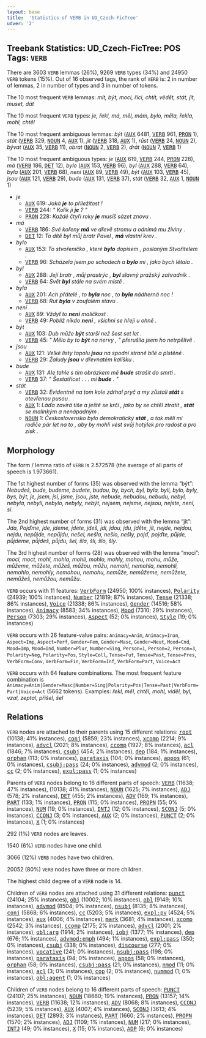 ```yaml
---
layout: base
title:  'Statistics of VERB in UD_Czech-FicTree'
udver: '2'
---
```


## Treebank Statistics: UD_Czech-FicTree: POS Tags: `VERB`

There are 3603 `VERB` lemmas (26%), 9269 `VERB` types (34%) and 24950 `VERB` tokens (15%).
Out of 16 observed tags, the rank of `VERB` is: 2 in number of lemmas, 2 in number of types and 3 in number of tokens.

The 10 most frequent `VERB` lemmas: <em>mít, být, moci, říci, chtít, vědět, stát, jít, muset, dát</em>

The 10 most frequent `VERB` types:  <em>je, řekl, má, měl, mám, bylo, měla, řekla, mohl, chtěl</em>

The 10 most frequent ambiguous lemmas: <em>být</em> (<tt><a href="cs_fictree-pos-AUX.html">AUX</a></tt> 6481, <tt><a href="cs_fictree-pos-VERB.html">VERB</a></tt> 961, <tt><a href="cs_fictree-pos-PRON.html">PRON</a></tt> 1), <em>stát</em> (<tt><a href="cs_fictree-pos-VERB.html">VERB</a></tt> 329, <tt><a href="cs_fictree-pos-NOUN.html">NOUN</a></tt> 4, <tt><a href="cs_fictree-pos-AUX.html">AUX</a></tt> 1), <em>jít</em> (<tt><a href="cs_fictree-pos-VERB.html">VERB</a></tt> 318, <tt><a href="cs_fictree-pos-AUX.html">AUX</a></tt> 1), <em>růst</em> (<tt><a href="cs_fictree-pos-VERB.html">VERB</a></tt> 24, <tt><a href="cs_fictree-pos-NOUN.html">NOUN</a></tt> 2), <em>bývat</em> (<tt><a href="cs_fictree-pos-AUX.html">AUX</a></tt> 35, <tt><a href="cs_fictree-pos-VERB.html">VERB</a></tt> 11), <em>obrat</em> (<tt><a href="cs_fictree-pos-NOUN.html">NOUN</a></tt> 2, <tt><a href="cs_fictree-pos-VERB.html">VERB</a></tt> 2), <em>drát</em> (<tt><a href="cs_fictree-pos-NOUN.html">NOUN</a></tt> 7, <tt><a href="cs_fictree-pos-VERB.html">VERB</a></tt> 1)

The 10 most frequent ambiguous types:  <em>je</em> (<tt><a href="cs_fictree-pos-AUX.html">AUX</a></tt> 619, <tt><a href="cs_fictree-pos-VERB.html">VERB</a></tt> 244, <tt><a href="cs_fictree-pos-PRON.html">PRON</a></tt> 228), <em>má</em> (<tt><a href="cs_fictree-pos-VERB.html">VERB</a></tt> 186, <tt><a href="cs_fictree-pos-DET.html">DET</a></tt> 12), <em>bylo</em> (<tt><a href="cs_fictree-pos-AUX.html">AUX</a></tt> 153, <tt><a href="cs_fictree-pos-VERB.html">VERB</a></tt> 96), <em>byl</em> (<tt><a href="cs_fictree-pos-AUX.html">AUX</a></tt> 288, <tt><a href="cs_fictree-pos-VERB.html">VERB</a></tt> 64), <em>byla</em> (<tt><a href="cs_fictree-pos-AUX.html">AUX</a></tt> 201, <tt><a href="cs_fictree-pos-VERB.html">VERB</a></tt> 68), <em>není</em> (<tt><a href="cs_fictree-pos-AUX.html">AUX</a></tt> 89, <tt><a href="cs_fictree-pos-VERB.html">VERB</a></tt> 49), <em>být</em> (<tt><a href="cs_fictree-pos-AUX.html">AUX</a></tt> 103, <tt><a href="cs_fictree-pos-VERB.html">VERB</a></tt> 45), <em>jsou</em> (<tt><a href="cs_fictree-pos-AUX.html">AUX</a></tt> 121, <tt><a href="cs_fictree-pos-VERB.html">VERB</a></tt> 29), <em>bude</em> (<tt><a href="cs_fictree-pos-AUX.html">AUX</a></tt> 131, <tt><a href="cs_fictree-pos-VERB.html">VERB</a></tt> 37), <em>stát</em> (<tt><a href="cs_fictree-pos-VERB.html">VERB</a></tt> 32, <tt><a href="cs_fictree-pos-AUX.html">AUX</a></tt> 1, <tt><a href="cs_fictree-pos-NOUN.html">NOUN</a></tt> 1)


* <em>je</em>
  * <tt><a href="cs_fictree-pos-AUX.html">AUX</a></tt> 619: <em>Jaká <b>je</b> to příležitost !</em>
  * <tt><a href="cs_fictree-pos-VERB.html">VERB</a></tt> 244: <em>" Kolik jí <b>je</b> ? "</em>
  * <tt><a href="cs_fictree-pos-PRON.html">PRON</a></tt> 228: <em>Každé čtyři roky <b>je</b> musíš sázet znovu .</em>
* <em>má</em>
  * <tt><a href="cs_fictree-pos-VERB.html">VERB</a></tt> 186: <em>Své kořeny <b>má</b> ve dřevě stromu a odnímá mu živiny .</em>
  * <tt><a href="cs_fictree-pos-DET.html">DET</a></tt> 12: <em>To dítě byl můj bratr Pavel , <b>má</b> vlastní krev .</em>
* <em>bylo</em>
  * <tt><a href="cs_fictree-pos-AUX.html">AUX</a></tt> 153: <em>To stvořeníčko , které <b>bylo</b> dopisem , poslaným Stvořitelem .</em>
  * <tt><a href="cs_fictree-pos-VERB.html">VERB</a></tt> 96: <em>Scházela jsem po schodech a <b>bylo</b> mi , jako bych létala .</em>
* <em>byl</em>
  * <tt><a href="cs_fictree-pos-AUX.html">AUX</a></tt> 288: <em>Její bratr , můj prastrýc , <b>byl</b> slavný pražský zahradník .</em>
  * <tt><a href="cs_fictree-pos-VERB.html">VERB</a></tt> 64: <em>Svět <b>byl</b> stále na svém místě .</em>
* <em>byla</em>
  * <tt><a href="cs_fictree-pos-AUX.html">AUX</a></tt> 201: <em>Ach přátelé , to <b>byla</b> noc , to <b>byla</b> nádherná noc !</em>
  * <tt><a href="cs_fictree-pos-VERB.html">VERB</a></tt> 68: <em>Rut <b>byla</b> v zoufalém stavu .</em>
* <em>není</em>
  * <tt><a href="cs_fictree-pos-AUX.html">AUX</a></tt> 89: <em>Vždyť to <b>není</b> maličkost .</em>
  * <tt><a href="cs_fictree-pos-VERB.html">VERB</a></tt> 49: <em>Poblíž nikdo <b>není</b> , všichni se hřejí u ohně .</em>
* <em>být</em>
  * <tt><a href="cs_fictree-pos-AUX.html">AUX</a></tt> 103: <em>Dub může <b>být</b> starší než šest set let .</em>
  * <tt><a href="cs_fictree-pos-VERB.html">VERB</a></tt> 45: <em>" Mělo by to <b>být</b> na nervy , " přerušila jsem ho netrpělivě .</em>
* <em>jsou</em>
  * <tt><a href="cs_fictree-pos-AUX.html">AUX</a></tt> 121: <em>Velké listy topolu <b>jsou</b> na spodní straně bílé a plstěné .</em>
  * <tt><a href="cs_fictree-pos-VERB.html">VERB</a></tt> 29: <em>Žaludy <b>jsou</b> v dřevnatém kalíšku .</em>
* <em>bude</em>
  * <tt><a href="cs_fictree-pos-AUX.html">AUX</a></tt> 131: <em>Ale tahle s tím obrázkem mě <b>bude</b> strašit do smrti .</em>
  * <tt><a href="cs_fictree-pos-VERB.html">VERB</a></tt> 37: <em>" Šestatřicet . . . mi <b>bude</b> . "</em>
* <em>stát</em>
  * <tt><a href="cs_fictree-pos-VERB.html">VERB</a></tt> 32: <em>Evidentně na tom kole zdrhal pryč a my zůstali <b>stát</b> s otevřenou pusou .</em>
  * <tt><a href="cs_fictree-pos-AUX.html">AUX</a></tt> 1: <em>Láďa zavírá tiše a ještě se krčí , jako by se chtěl ztratit , <b>stát</b> se malinkým a nenápadným .</em>
  * <tt><a href="cs_fictree-pos-NOUN.html">NOUN</a></tt> 1: <em>Československo bylo demokratický <b>stát</b> , a tak měli mí rodiče pár let na to , aby by mohli vést svůj hotýlek pro radost a pro zisk .</em>

## Morphology

The form / lemma ratio of `VERB` is 2.572578 (the average of all parts of speech is 1.973661).

The 1st highest number of forms (35) was observed with the lemma “být”: <em>Nebudeš, bude, budeme, budete, budou, by, bych, byl, byla, byli, bylo, byly, bys, být, je, jsem, jsi, jsme, jsou, jste, nebude, nebudou, nebudu, nebyl, nebyla, nebyli, nebylo, nebyly, nebýt, nejsem, nejsme, nejsou, nejste, není, si</em>.

The 2nd highest number of forms (31) was observed with the lemma “jít”: <em>Jda, Pojďme, jde, jdeme, jdete, jdeš, jdi, jdou, jdu, jděte, jít, nejde, nejdou, nejdu, nepůjde, nepůjdu, nešel, nešla, nešlo, nešly, pojď, pojďte, půjde, půjdeme, půjdeš, půjdu, šel, šla, šli, šlo, šly</em>.

The 3rd highest number of forms (28) was observed with the lemma “moci”: <em>moci, moct, mohl, mohla, mohli, mohlo, mohly, mohou, mohu, může, můžeme, můžete, můžeš, můžou, můžu, nemohl, nemohla, nemohli, nemohlo, nemohly, nemohou, nemohu, nemůže, nemůžeme, nemůžete, nemůžeš, nemůžou, nemůžu</em>.

`VERB` occurs with 11 features: <tt><a href="cs_fictree-feat-VerbForm.html">VerbForm</a></tt> (24950; 100% instances), <tt><a href="cs_fictree-feat-Polarity.html">Polarity</a></tt> (24939; 100% instances), <tt><a href="cs_fictree-feat-Number.html">Number</a></tt> (21819; 87% instances), <tt><a href="cs_fictree-feat-Tense.html">Tense</a></tt> (21338; 86% instances), <tt><a href="cs_fictree-feat-Voice.html">Voice</a></tt> (21338; 86% instances), <tt><a href="cs_fictree-feat-Gender.html">Gender</a></tt> (14516; 58% instances), <tt><a href="cs_fictree-feat-Animacy.html">Animacy</a></tt> (8583; 34% instances), <tt><a href="cs_fictree-feat-Mood.html">Mood</a></tt> (7310; 29% instances), <tt><a href="cs_fictree-feat-Person.html">Person</a></tt> (7303; 29% instances), <tt><a href="cs_fictree-feat-Aspect.html">Aspect</a></tt> (52; 0% instances), <tt><a href="cs_fictree-feat-Style.html">Style</a></tt> (19; 0% instances)

`VERB` occurs with 26 feature-value pairs: `Animacy=Anim`, `Animacy=Inan`, `Aspect=Imp`, `Aspect=Perf`, `Gender=Fem`, `Gender=Masc`, `Gender=Neut`, `Mood=Cnd`, `Mood=Imp`, `Mood=Ind`, `Number=Plur`, `Number=Sing`, `Person=1`, `Person=2`, `Person=3`, `Polarity=Neg`, `Polarity=Pos`, `Style=Coll`, `Tense=Fut`, `Tense=Past`, `Tense=Pres`, `VerbForm=Conv`, `VerbForm=Fin`, `VerbForm=Inf`, `VerbForm=Part`, `Voice=Act`

`VERB` occurs with 64 feature combinations.
The most frequent feature combination is `Animacy=Anim|Gender=Masc|Number=Sing|Polarity=Pos|Tense=Past|VerbForm=Part|Voice=Act` (5662 tokens).
Examples: <em>řekl, měl, chtěl, mohl, viděl, byl, vzal, zeptal, přišel, šel</em>


## Relations

`VERB` nodes are attached to their parents using 15 different relations: <tt><a href="cs_fictree-dep-root.html">root</a></tt> (10138; 41% instances), <tt><a href="cs_fictree-dep-conj.html">conj</a></tt> (5859; 23% instances), <tt><a href="cs_fictree-dep-xcomp.html">xcomp</a></tt> (2214; 9% instances), <tt><a href="cs_fictree-dep-advcl.html">advcl</a></tt> (2021; 8% instances), <tt><a href="cs_fictree-dep-ccomp.html">ccomp</a></tt> (1927; 8% instances), <tt><a href="cs_fictree-dep-acl.html">acl</a></tt> (1846; 7% instances), <tt><a href="cs_fictree-dep-csubj.html">csubj</a></tt> (454; 2% instances), <tt><a href="cs_fictree-dep-dep.html">dep</a></tt> (184; 1% instances), <tt><a href="cs_fictree-dep-orphan.html">orphan</a></tt> (113; 0% instances), <tt><a href="cs_fictree-dep-parataxis.html">parataxis</a></tt> (104; 0% instances), <tt><a href="cs_fictree-dep-appos.html">appos</a></tt> (61; 0% instances), <tt><a href="cs_fictree-dep-csubj-pass.html">csubj:pass</a></tt> (24; 0% instances), <tt><a href="cs_fictree-dep-advmod.html">advmod</a></tt> (2; 0% instances), <tt><a href="cs_fictree-dep-cc.html">cc</a></tt> (2; 0% instances), <tt><a href="cs_fictree-dep-expl-pass.html">expl:pass</a></tt> (1; 0% instances)

Parents of `VERB` nodes belong to 16 different parts of speech: <tt><a href="cs_fictree-pos-VERB.html">VERB</a></tt> (11638; 47% instances),  (10138; 41% instances), <tt><a href="cs_fictree-pos-NOUN.html">NOUN</a></tt> (1625; 7% instances), <tt><a href="cs_fictree-pos-ADJ.html">ADJ</a></tt> (578; 2% instances), <tt><a href="cs_fictree-pos-DET.html">DET</a></tt> (455; 2% instances), <tt><a href="cs_fictree-pos-ADV.html">ADV</a></tt> (169; 1% instances), <tt><a href="cs_fictree-pos-PART.html">PART</a></tt> (133; 1% instances), <tt><a href="cs_fictree-pos-PRON.html">PRON</a></tt> (115; 0% instances), <tt><a href="cs_fictree-pos-PROPN.html">PROPN</a></tt> (55; 0% instances), <tt><a href="cs_fictree-pos-NUM.html">NUM</a></tt> (19; 0% instances), <tt><a href="cs_fictree-pos-INTJ.html">INTJ</a></tt> (12; 0% instances), <tt><a href="cs_fictree-pos-SCONJ.html">SCONJ</a></tt> (5; 0% instances), <tt><a href="cs_fictree-pos-CCONJ.html">CCONJ</a></tt> (3; 0% instances), <tt><a href="cs_fictree-pos-AUX.html">AUX</a></tt> (2; 0% instances), <tt><a href="cs_fictree-pos-PUNCT.html">PUNCT</a></tt> (2; 0% instances), <tt><a href="cs_fictree-pos-X.html">X</a></tt> (1; 0% instances)

292 (1%) `VERB` nodes are leaves.

1540 (6%) `VERB` nodes have one child.

3066 (12%) `VERB` nodes have two children.

20052 (80%) `VERB` nodes have three or more children.

The highest child degree of a `VERB` node is 14.

Children of `VERB` nodes are attached using 31 different relations: <tt><a href="cs_fictree-dep-punct.html">punct</a></tt> (24104; 25% instances), <tt><a href="cs_fictree-dep-obj.html">obj</a></tt> (10002; 10% instances), <tt><a href="cs_fictree-dep-obl.html">obl</a></tt> (9149; 10% instances), <tt><a href="cs_fictree-dep-advmod.html">advmod</a></tt> (8504; 9% instances), <tt><a href="cs_fictree-dep-nsubj.html">nsubj</a></tt> (8135; 8% instances), <tt><a href="cs_fictree-dep-conj.html">conj</a></tt> (5868; 6% instances), <tt><a href="cs_fictree-dep-cc.html">cc</a></tt> (5203; 5% instances), <tt><a href="cs_fictree-dep-expl-pv.html">expl:pv</a></tt> (4524; 5% instances), <tt><a href="cs_fictree-dep-aux.html">aux</a></tt> (4006; 4% instances), <tt><a href="cs_fictree-dep-mark.html">mark</a></tt> (3681; 4% instances), <tt><a href="cs_fictree-dep-xcomp.html">xcomp</a></tt> (2542; 3% instances), <tt><a href="cs_fictree-dep-ccomp.html">ccomp</a></tt> (2175; 2% instances), <tt><a href="cs_fictree-dep-advcl.html">advcl</a></tt> (2001; 2% instances), <tt><a href="cs_fictree-dep-obl-arg.html">obl:arg</a></tt> (1914; 2% instances), <tt><a href="cs_fictree-dep-iobj.html">iobj</a></tt> (1377; 1% instances), <tt><a href="cs_fictree-dep-dep.html">dep</a></tt> (676; 1% instances), <tt><a href="cs_fictree-dep-advmod-emph.html">advmod:emph</a></tt> (494; 1% instances), <tt><a href="cs_fictree-dep-expl-pass.html">expl:pass</a></tt> (350; 0% instances), <tt><a href="cs_fictree-dep-csubj.html">csubj</a></tt> (338; 0% instances), <tt><a href="cs_fictree-dep-discourse.html">discourse</a></tt> (277; 0% instances), <tt><a href="cs_fictree-dep-vocative.html">vocative</a></tt> (241; 0% instances), <tt><a href="cs_fictree-dep-nsubj-pass.html">nsubj:pass</a></tt> (198; 0% instances), <tt><a href="cs_fictree-dep-parataxis.html">parataxis</a></tt> (94; 0% instances), <tt><a href="cs_fictree-dep-appos.html">appos</a></tt> (58; 0% instances), <tt><a href="cs_fictree-dep-orphan.html">orphan</a></tt> (58; 0% instances), <tt><a href="cs_fictree-dep-csubj-pass.html">csubj:pass</a></tt> (21; 0% instances), <tt><a href="cs_fictree-dep-nmod.html">nmod</a></tt> (11; 0% instances), <tt><a href="cs_fictree-dep-acl.html">acl</a></tt> (3; 0% instances), <tt><a href="cs_fictree-dep-cop.html">cop</a></tt> (2; 0% instances), <tt><a href="cs_fictree-dep-nummod.html">nummod</a></tt> (1; 0% instances), <tt><a href="cs_fictree-dep-obl-agent.html">obl:agent</a></tt> (1; 0% instances)

Children of `VERB` nodes belong to 16 different parts of speech: <tt><a href="cs_fictree-pos-PUNCT.html">PUNCT</a></tt> (24107; 25% instances), <tt><a href="cs_fictree-pos-NOUN.html">NOUN</a></tt> (18660; 19% instances), <tt><a href="cs_fictree-pos-PRON.html">PRON</a></tt> (13157; 14% instances), <tt><a href="cs_fictree-pos-VERB.html">VERB</a></tt> (11638; 12% instances), <tt><a href="cs_fictree-pos-ADV.html">ADV</a></tt> (8068; 8% instances), <tt><a href="cs_fictree-pos-CCONJ.html">CCONJ</a></tt> (5239; 5% instances), <tt><a href="cs_fictree-pos-AUX.html">AUX</a></tt> (4007; 4% instances), <tt><a href="cs_fictree-pos-SCONJ.html">SCONJ</a></tt> (3613; 4% instances), <tt><a href="cs_fictree-pos-DET.html">DET</a></tt> (2893; 3% instances), <tt><a href="cs_fictree-pos-PART.html">PART</a></tt> (1660; 2% instances), <tt><a href="cs_fictree-pos-PROPN.html">PROPN</a></tt> (1570; 2% instances), <tt><a href="cs_fictree-pos-ADJ.html">ADJ</a></tt> (1109; 1% instances), <tt><a href="cs_fictree-pos-NUM.html">NUM</a></tt> (217; 0% instances), <tt><a href="cs_fictree-pos-INTJ.html">INTJ</a></tt> (49; 0% instances), <tt><a href="cs_fictree-pos-X.html">X</a></tt> (15; 0% instances), <tt><a href="cs_fictree-pos-ADP.html">ADP</a></tt> (6; 0% instances)

